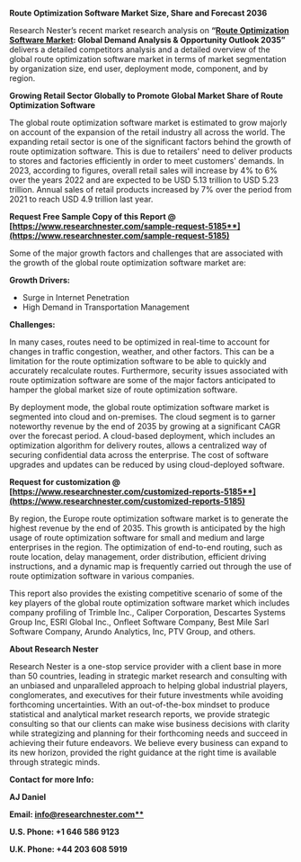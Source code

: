 ﻿**Route Optimization Software Market Size, Share and Forecast 2036**

Research Nester’s recent market research analysis on **“[Route Optimization Software Market](https://www.researchnester.com/reports/route-optimization-software-market/5185): Global Demand Analysis & Opportunity Outlook 2035”** delivers a detailed competitors analysis and a detailed overview of the global route optimization software market in terms of market segmentation by organization size, end user, deployment mode, component, and by region. 

**Growing Retail Sector Globally to Promote Global Market Share of Route Optimization Software**

The global route optimization software market is estimated to grow majorly on account of the expansion of the retail industry all across the world. The expanding retail sector is one of the significant factors behind the growth of route optimization software. This is due to retailers' need to deliver products to stores and factories efficiently in order to meet customers' demands. In 2023, according to figures, overall retail sales will increase by 4% to 6% over the years 2022 and are expected to be USD 5.13 trillion to USD 5.23 trillion. Annual sales of retail products increased by 7% over the period from 2021 to reach USD 4.9 trillion last year.

**Request Free Sample Copy of this Report @ [https://www.researchnester.com/sample-request-5185**](https://www.researchnester.com/sample-request-5185)**

Some of the major growth factors and challenges that are associated with the growth of the global route optimization software market are:

**Growth Drivers:**

- Surge in Internet Penetration 
- High Demand in Transportation Management 

**Challenges:**

In many cases, routes need to be optimized in real-time to account for changes in traffic congestion, weather, and other factors. This can be a limitation for the route optimization software to be able to quickly and accurately recalculate routes. Furthermore, security issues associated with route optimization software are some of the major factors anticipated to hamper the global market size of route optimization software.

By deployment mode, the global route optimization software market is segmented into cloud and on-premises. The cloud segment is to garner noteworthy revenue by the end of 2035 by growing at a significant CAGR over the forecast period. A cloud-based deployment, which includes an optimization algorithm for delivery routes, allows a centralized way of securing confidential data across the enterprise. The cost of software upgrades and updates can be reduced by using cloud-deployed software.

**Request for customization @ [https://www.researchnester.com/customized-reports-5185**](https://www.researchnester.com/customized-reports-5185)**

By region, the Europe route optimization software market is to generate the highest revenue by the end of 2035. This growth is anticipated by the high usage of route optimization software for small and medium and large enterprises in the region. The optimization of end-to-end routing, such as route location, delay management, order distribution, efficient driving instructions, and a dynamic map is frequently carried out through the use of route optimization software in various companies. 

This report also provides the existing competitive scenario of some of the key players of the global route optimization software market which includes company profiling of <a name="_hlk142578339"></a>Trimble Inc., Caliper Corporation, Descartes Systems Group Inc, ESRI Global Inc., Onfleet Software Company, Best Mile Sarl Software Company, Arundo Analytics, Inc, PTV Group, and others.      

**About Research Nester**

Research Nester is a one-stop service provider with a client base in more than 50 countries, leading in strategic market research and consulting with an unbiased and unparalleled approach to helping global industrial players, conglomerates, and executives for their future investments while avoiding forthcoming uncertainties. With an out-of-the-box mindset to produce statistical and analytical market research reports, we provide strategic consulting so that our clients can make wise business decisions with clarity while strategizing and planning for their forthcoming needs and succeed in achieving their future endeavors. We believe every business can expand to its new horizon, provided the right guidance at the right time is available through strategic minds.

**Contact for more Info:**

**AJ Daniel**

**Email: [info@researchnester.com**](mailto:info@researchnester.com)**

**U.S. Phone: +1 646 586 9123** 

**U.K. Phone: +44 203 608 5919**
